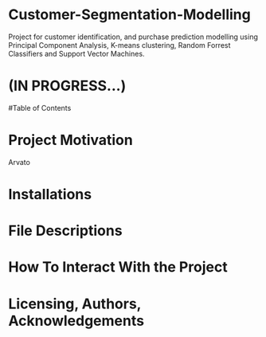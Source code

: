 # Customer-Segmentation-Modelling
Project for customer identification, and purchase prediction modelling using Principal Component Analysis, K-means clustering, Random Forrest Classifiers and Support Vector Machines.

# (IN PROGRESS...)

#Table of Contents

# Project Motivation
Arvato
# Installations

# File Descriptions

# How To Interact With the Project

# Licensing, Authors, Acknowledgements
